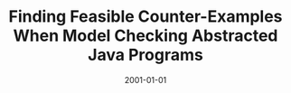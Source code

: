---
title: "Finding Feasible Counter-Examples When Model Checking Abstracted Java Programs"
date: 2001-01-01
venue: "Tools and Algorithms for the Construction and Analysis of Systems, 7th International Conference, TACAS 2001 Held as Part of the Joint European Conferences on Theory and Practice of Software, ETAPS 2001 Genova, Italy, April 2-6, 2001, Proceedings"
paperurl: https://doi.org/10.1007/3-540-45319-9_20
authors: "Corina S Pasareanu, Matthew B Dwyer and Willem Visser"
---